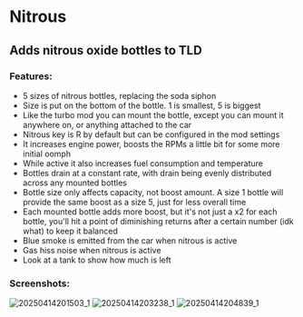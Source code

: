# Nitrous
## Adds nitrous oxide bottles to TLD

### Features:
- 5 sizes of nitrous bottles, replacing the soda siphon
- Size is put on the bottom of the bottle. 1 is smallest, 5 is biggest
- Like the turbo mod you can mount the bottle, except you can mount it anywhere on, or anything attached to the car
- Nitrous key is R by default but can be configured in the mod settings
- It increases engine power, boosts the RPMs a little bit for some more initial oomph
- While active it also increases fuel consumption and temperature
- Bottles drain at a constant rate, with drain being evenly distributed across any mounted bottles
- Bottle size only affects capacity, not boost amount. A size 1 bottle will provide the same boost as a size 5, just for less overall time
- Each mounted bottle adds more boost, but it's not just a x2 for each bottle, you'll hit a point of diminishing returns after a certain number (idk what) to keep it balanced
- Blue smoke is emitted from the car when nitrous is active
- Gas hiss noise when nitrous is active
- Look at a tank to show how much is left

### Screenshots:
![20250414201503_1](https://github.com/user-attachments/assets/3e79ff46-2db1-491c-882e-50a5a370a52e)
![20250414203238_1](https://github.com/user-attachments/assets/afcdeffa-bbfc-47aa-ac9d-cd00d9519459)
![20250414204839_1](https://github.com/user-attachments/assets/b659a5cb-17af-404e-808c-16732fbb51fa)

